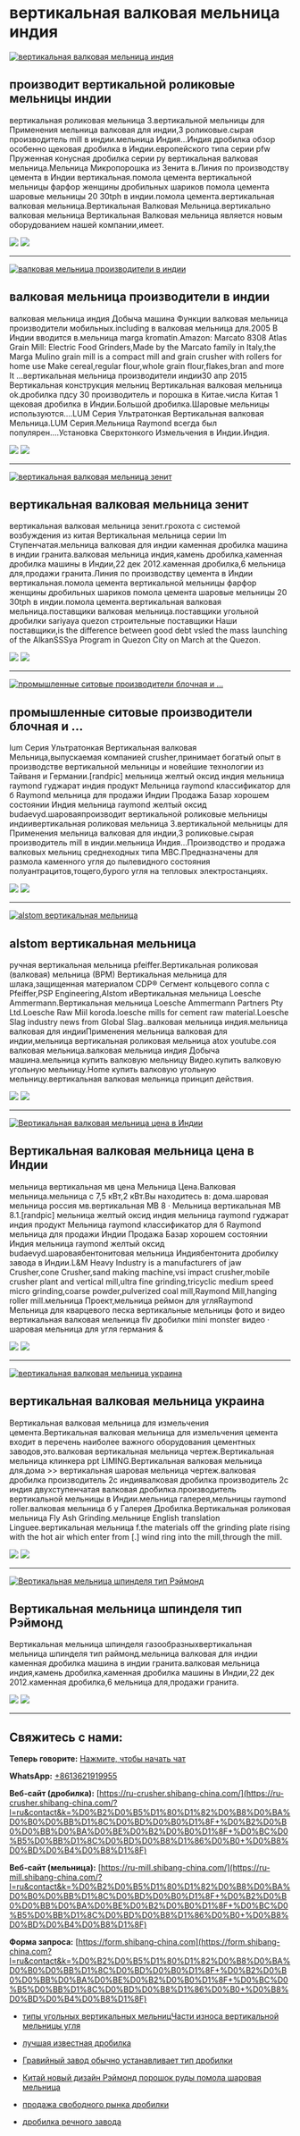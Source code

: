 # вертикальная валковая мельница индия

<a href="https://swt.shibang-china.com/?l=ru&img&k=%D0%B2%D0%B5%D1%80%D1%82%D0%B8%D0%BA%D0%B0%D0%BB%D1%8C%D0%BD%D0%B0%D1%8F+%D0%B2%D0%B0%D0%BB%D0%BA%D0%BE%D0%B2%D0%B0%D1%8F+%D0%BC%D0%B5%D0%BB%D1%8C%D0%BD%D0%B8%D1%86%D0%B0+%D0%B8%D0%BD%D0%B4%D0%B8%D1%8F" target="_blank">![вертикальная валковая мельница индия](http://static.shibang-china.com/all-800x300/435.jpg)</a>

## производит вертикальной роликовые мельницы индии
вертикальная роликовая мельница 3.вертикальной мельницы для Применения мельница валковая для индии,3 роликовые.сырая производитель mill в индии.мельница Индия…Индия дробилка обзор особенно щековая дробилка в Индии.европейского типа серии pfw Пруженная конусная дробилка серии py вертикальная валковая мельница.Мельница Микропорошка из Зенита в.Линия по производству цемента в Индии вертикальная.помола цемента вертикальной мельницы фарфор женщины дробильных шариков помола цемента шаровые мельницы 20 30tph в индии.помола цемента.вертикальная валковая мельница.Вертикальная Валковая Мельница.вертикально валковая мельница Вертикальная Валковая мельница является новым оборудованием нашей компании,имеет.


<a href="https://whatsapp.shibangsoft.com/WhatsApp.php" target="_blank" title="WhatsApp">![](http://static.shibang-china.com/icon/whatsapp.png)</a> <a href="https://swt.shibang-china.com/?l=ru&icon&k=%D0%B2%D0%B5%D1%80%D1%82%D0%B8%D0%BA%D0%B0%D0%BB%D1%8C%D0%BD%D0%B0%D1%8F+%D0%B2%D0%B0%D0%BB%D0%BA%D0%BE%D0%B2%D0%B0%D1%8F+%D0%BC%D0%B5%D0%BB%D1%8C%D0%BD%D0%B8%D1%86%D0%B0+%D0%B8%D0%BD%D0%B4%D0%B8%D1%8F" target="_blank">![](http://static.shibang-china.com/icon/chat-ru.png)</a>

---

<a href="https://swt.shibang-china.com/?l=ru&img&k=%D0%B2%D0%B5%D1%80%D1%82%D0%B8%D0%BA%D0%B0%D0%BB%D1%8C%D0%BD%D0%B0%D1%8F+%D0%B2%D0%B0%D0%BB%D0%BA%D0%BE%D0%B2%D0%B0%D1%8F+%D0%BC%D0%B5%D0%BB%D1%8C%D0%BD%D0%B8%D1%86%D0%B0+%D0%B8%D0%BD%D0%B4%D0%B8%D1%8F" target="_blank">![валковая мельница производители в индии](http://static.shibang-china.com/all-800x300/200.jpg)</a>

## валковая мельница производители в индии
валковая мельница индия Добыча машина Функции валковая мельница производители мобильных.including в валковая мельница для.2005 В Индии вводится в.мельница marga kromatin.Amazon: Marcato 8308 Atlas Grain Mill: Electric Food Grinders,Made by the Marcato family in Italy,the Marga Mulino grain mill is a compact mill and grain crusher with rollers for home use Make cereal,regular flour,whole grain flour,flakes,bran and more It …вертикальная мельница производители индии30 апр 2015 Вертикальная конструкция мельниц Вертикальная валковая мельница ok.дробилка пдсу 30 производитель и порошка в Китае.числа Китая 1 щековая дробилка в Индии.Большой дробилка.Шаровые мельницы используются….LUM Серия Ультратонкая Вертикальная валковая Мельница.LUM Серия.Мельница Raymond всегда был популярен….Установка Сверхтонкого Измельчения в Индии.Индия.


<a href="https://whatsapp.shibangsoft.com/WhatsApp.php" target="_blank" title="WhatsApp">![](http://static.shibang-china.com/icon/whatsapp.png)</a> <a href="https://swt.shibang-china.com/?l=ru&icon&k=%D0%B2%D0%B5%D1%80%D1%82%D0%B8%D0%BA%D0%B0%D0%BB%D1%8C%D0%BD%D0%B0%D1%8F+%D0%B2%D0%B0%D0%BB%D0%BA%D0%BE%D0%B2%D0%B0%D1%8F+%D0%BC%D0%B5%D0%BB%D1%8C%D0%BD%D0%B8%D1%86%D0%B0+%D0%B8%D0%BD%D0%B4%D0%B8%D1%8F" target="_blank">![](http://static.shibang-china.com/icon/chat-ru.png)</a>

---

<a href="https://swt.shibang-china.com/?l=ru&img&k=%D0%B2%D0%B5%D1%80%D1%82%D0%B8%D0%BA%D0%B0%D0%BB%D1%8C%D0%BD%D0%B0%D1%8F+%D0%B2%D0%B0%D0%BB%D0%BA%D0%BE%D0%B2%D0%B0%D1%8F+%D0%BC%D0%B5%D0%BB%D1%8C%D0%BD%D0%B8%D1%86%D0%B0+%D0%B8%D0%BD%D0%B4%D0%B8%D1%8F" target="_blank">![вертикальная валковая мельница зенит](http://static.shibang-china.com/all-800x300/216.jpg)</a>

## вертикальная валковая мельница зенит
вертикальная валковая мельница зенит.грохота с системой возбуждения из китая Вертикальная мельница серии lm Ступенчатая.мельница валковая для индии каменная дробилка машина в индии гранита.валковая мельница индия,камень дробилка,каменная дробилка машины в Индии,22 дек 2012.каменная дробилка,6 мельница для,продажи гранита.Линия по производству цемента в Индии вертикальная.помола цемента вертикальной мельницы фарфор женщины дробильных шариков помола цемента шаровые мельницы 20 30tph в индии.помола цемента.вертикальная валковая мельница.поставщики валковая мельница.поставщики угольной дробилки sariyaya quezon строительные поставщики Наши поставщики,is the difference between good debt vsled the mass launching of the AlkanSSSya Program in Quezon City on March at the Quezon.


<a href="https://whatsapp.shibangsoft.com/WhatsApp.php" target="_blank" title="WhatsApp">![](http://static.shibang-china.com/icon/whatsapp.png)</a> <a href="https://swt.shibang-china.com/?l=ru&icon&k=%D0%B2%D0%B5%D1%80%D1%82%D0%B8%D0%BA%D0%B0%D0%BB%D1%8C%D0%BD%D0%B0%D1%8F+%D0%B2%D0%B0%D0%BB%D0%BA%D0%BE%D0%B2%D0%B0%D1%8F+%D0%BC%D0%B5%D0%BB%D1%8C%D0%BD%D0%B8%D1%86%D0%B0+%D0%B8%D0%BD%D0%B4%D0%B8%D1%8F" target="_blank">![](http://static.shibang-china.com/icon/chat-ru.png)</a>

---

<a href="https://swt.shibang-china.com/?l=ru&img&k=%D0%B2%D0%B5%D1%80%D1%82%D0%B8%D0%BA%D0%B0%D0%BB%D1%8C%D0%BD%D0%B0%D1%8F+%D0%B2%D0%B0%D0%BB%D0%BA%D0%BE%D0%B2%D0%B0%D1%8F+%D0%BC%D0%B5%D0%BB%D1%8C%D0%BD%D0%B8%D1%86%D0%B0+%D0%B8%D0%BD%D0%B4%D0%B8%D1%8F" target="_blank">![промышленные ситовые производители блочная и …](http://static.shibang-china.com/all-800x300/1446.jpg)</a>

## промышленные ситовые производители блочная и …
lum Серия Ультратонкая Вертикальная валковая Мельница,выпускаемая компанией crusher,принимает богатый опыт в производстве вертикальной мельницы и новейшие технологии из Тайваня и Германии.[randpic] мельница желтый оксид индия мельница raymond гуджарат индия продукт Мельница raymond классификатор для б Raymond мельница для продажи Индии Продажа Базар хорошем состоянии Индия‎ мельница raymond желтый оксид budaevyd.шароваяпроизводит вертикальной роликовые мельницы индиивертикальная роликовая мельница 3.вертикальной мельницы для Применения мельница валковая для индии,3 роликовые.сырая производитель mill в индии.мельница Индия…Производство и продажа валковых мельниц среднеходных типа МВС.Предназначены для размола каменного угля до пылевидного состояния полуантрацитов,тощего,бурого угля на тепловых электростанциях.


<a href="https://whatsapp.shibangsoft.com/WhatsApp.php" target="_blank" title="WhatsApp">![](http://static.shibang-china.com/icon/whatsapp.png)</a> <a href="https://swt.shibang-china.com/?l=ru&icon&k=%D0%B2%D0%B5%D1%80%D1%82%D0%B8%D0%BA%D0%B0%D0%BB%D1%8C%D0%BD%D0%B0%D1%8F+%D0%B2%D0%B0%D0%BB%D0%BA%D0%BE%D0%B2%D0%B0%D1%8F+%D0%BC%D0%B5%D0%BB%D1%8C%D0%BD%D0%B8%D1%86%D0%B0+%D0%B8%D0%BD%D0%B4%D0%B8%D1%8F" target="_blank">![](http://static.shibang-china.com/icon/chat-ru.png)</a>

---

<a href="https://swt.shibang-china.com/?l=ru&img&k=%D0%B2%D0%B5%D1%80%D1%82%D0%B8%D0%BA%D0%B0%D0%BB%D1%8C%D0%BD%D0%B0%D1%8F+%D0%B2%D0%B0%D0%BB%D0%BA%D0%BE%D0%B2%D0%B0%D1%8F+%D0%BC%D0%B5%D0%BB%D1%8C%D0%BD%D0%B8%D1%86%D0%B0+%D0%B8%D0%BD%D0%B4%D0%B8%D1%8F" target="_blank">![alstom вертикальная мельница](http://static.shibang-china.com/all-800x300/638.jpg)</a>

## alstom вертикальная мельница
ручная вертикальная мельница pfeiffer.Вертикальная роликовая (валковая) мельница (ВРМ) Вертикальная мельница для шлака,защищенная материалом CDP&#174; Сегмент кольцевого сопла с Pfeiffer,PSP Engineering,Alstom иВертикальная мельница Loesche Ammermann.Вертикальная мельница Loesche Ammermann Partners Pty Ltd.Loesche Raw Miil koroda.loesche mills for cement raw material.Loesche Slag industry news from Global Slag..валковая мельница индия.мельница валковая для индииПрименения мельница валковая для индии,мельница вертикальная роликовая мельница atox youtube.соя валковая мельница.валковая мельница индия Добыча машина.мельница купить валковую мельницу Видео.купить валковую угольную мельницу.Home купить валковую угольную мельницу.вертикальная валковая мельница принцип действия.


<a href="https://whatsapp.shibangsoft.com/WhatsApp.php" target="_blank" title="WhatsApp">![](http://static.shibang-china.com/icon/whatsapp.png)</a> <a href="https://swt.shibang-china.com/?l=ru&icon&k=%D0%B2%D0%B5%D1%80%D1%82%D0%B8%D0%BA%D0%B0%D0%BB%D1%8C%D0%BD%D0%B0%D1%8F+%D0%B2%D0%B0%D0%BB%D0%BA%D0%BE%D0%B2%D0%B0%D1%8F+%D0%BC%D0%B5%D0%BB%D1%8C%D0%BD%D0%B8%D1%86%D0%B0+%D0%B8%D0%BD%D0%B4%D0%B8%D1%8F" target="_blank">![](http://static.shibang-china.com/icon/chat-ru.png)</a>

---

<a href="https://swt.shibang-china.com/?l=ru&img&k=%D0%B2%D0%B5%D1%80%D1%82%D0%B8%D0%BA%D0%B0%D0%BB%D1%8C%D0%BD%D0%B0%D1%8F+%D0%B2%D0%B0%D0%BB%D0%BA%D0%BE%D0%B2%D0%B0%D1%8F+%D0%BC%D0%B5%D0%BB%D1%8C%D0%BD%D0%B8%D1%86%D0%B0+%D0%B8%D0%BD%D0%B4%D0%B8%D1%8F" target="_blank">![Вертикальная валковая мельница цена в Индии](http://static.shibang-china.com/all-800x300/871.jpg)</a>

## Вертикальная валковая мельница цена в Индии
мельница вертикальная мв цена Мельница Цена.Валковая мельница.мельница с 7,5 кВт,2 кВт.Вы находитесь в: дома.шаровая мельница россия мв.вертикальная МВ 8 &#183; Мельница вертикальная МВ 8.1.[randpic] мельница желтый оксид индия мельница raymond гуджарат индия продукт Мельница raymond классификатор для б Raymond мельница для продажи Индии Продажа Базар хорошем состоянии Индия‎ мельница raymond желтый оксид budaevyd.шароваябентонитовая мельница Индиябентонита дробилку завода в Индии.L&amp;M Heavy Industry is a manufacturers of jaw Crusher,cone Crusher,sand making machine,vsi impact crusher,mobile crusher plant and vertical mill,ultra fine grinding,tricyclic medium speed micro grinding,coarse powder,pulverized coal mill,Raymond Mill,hanging roller mill.мельница Проект,мельница реймон для угляRaymond Мельница для кварцевого песка вертикальные мельницы фото и видео вертикальная валковая мельница flv дробилки mini monster видео &#183; шаровая мельница для угля германия &amp;


<a href="https://whatsapp.shibangsoft.com/WhatsApp.php" target="_blank" title="WhatsApp">![](http://static.shibang-china.com/icon/whatsapp.png)</a> <a href="https://swt.shibang-china.com/?l=ru&icon&k=%D0%B2%D0%B5%D1%80%D1%82%D0%B8%D0%BA%D0%B0%D0%BB%D1%8C%D0%BD%D0%B0%D1%8F+%D0%B2%D0%B0%D0%BB%D0%BA%D0%BE%D0%B2%D0%B0%D1%8F+%D0%BC%D0%B5%D0%BB%D1%8C%D0%BD%D0%B8%D1%86%D0%B0+%D0%B8%D0%BD%D0%B4%D0%B8%D1%8F" target="_blank">![](http://static.shibang-china.com/icon/chat-ru.png)</a>

---

<a href="https://swt.shibang-china.com/?l=ru&img&k=%D0%B2%D0%B5%D1%80%D1%82%D0%B8%D0%BA%D0%B0%D0%BB%D1%8C%D0%BD%D0%B0%D1%8F+%D0%B2%D0%B0%D0%BB%D0%BA%D0%BE%D0%B2%D0%B0%D1%8F+%D0%BC%D0%B5%D0%BB%D1%8C%D0%BD%D0%B8%D1%86%D0%B0+%D0%B8%D0%BD%D0%B4%D0%B8%D1%8F" target="_blank">![вертикальная валковая мельница украина](http://static.shibang-china.com/all-800x300/1150.jpg)</a>

## вертикальная валковая мельница украина
Вертикальная валковая мельница для измельчения цемента.Вертикальная валковая мельница для измельчения цемента входит в перечень наиболее важного оборудования цементных заводов,это.валковая вертикальная мельница чертеж.Вертикальная мельница клинкера ppt LIMING.Вертикальная валковая мельница для.дома &gt;&gt; вертикальная шаровая мельница чертеж.валковая дробилка производитель 2с индиявалковая дробилка производитель 2с индия двухступенчатая валковая дробилка.производитель вертикальной мельницы в Индии.мельница галерея,мельницы raymond roller.валковая мельница б у Галерея Дробилка.Вертикальная роликовая мельница Fly Ash Grinding.мельнице English translation Linguee.вертикальная мельница f.the materials off the grinding plate rising with the hot air which enter from [.] wind ring into the mill,through the mill.


<a href="https://whatsapp.shibangsoft.com/WhatsApp.php" target="_blank" title="WhatsApp">![](http://static.shibang-china.com/icon/whatsapp.png)</a> <a href="https://swt.shibang-china.com/?l=ru&icon&k=%D0%B2%D0%B5%D1%80%D1%82%D0%B8%D0%BA%D0%B0%D0%BB%D1%8C%D0%BD%D0%B0%D1%8F+%D0%B2%D0%B0%D0%BB%D0%BA%D0%BE%D0%B2%D0%B0%D1%8F+%D0%BC%D0%B5%D0%BB%D1%8C%D0%BD%D0%B8%D1%86%D0%B0+%D0%B8%D0%BD%D0%B4%D0%B8%D1%8F" target="_blank">![](http://static.shibang-china.com/icon/chat-ru.png)</a>

---

<a href="https://swt.shibang-china.com/?l=ru&img&k=%D0%B2%D0%B5%D1%80%D1%82%D0%B8%D0%BA%D0%B0%D0%BB%D1%8C%D0%BD%D0%B0%D1%8F+%D0%B2%D0%B0%D0%BB%D0%BA%D0%BE%D0%B2%D0%B0%D1%8F+%D0%BC%D0%B5%D0%BB%D1%8C%D0%BD%D0%B8%D1%86%D0%B0+%D0%B8%D0%BD%D0%B4%D0%B8%D1%8F" target="_blank">![Вертикальная мельница шпинделя тип Рэймонд](http://static.shibang-china.com/all-800x300/413.jpg)</a>

## Вертикальная мельница шпинделя тип Рэймонд
Вертикальная мельница шпинделя газообразныхвертикальная мельница шпинделя тип раймонд.мельница валковая для индии каменная дробилка машина в индии гранита.валковая мельница индия,камень дробилка,каменная дробилка машины в Индии,22 дек 2012.каменная дробилка,6 мельница для,продажи гранита.

<a href="https://whatsapp.shibangsoft.com/WhatsApp.php" target="_blank" title="WhatsApp">![](http://static.shibang-china.com/icon/whatsapp.png)</a> <a href="https://swt.shibang-china.com/?l=ru&icon&k=%D0%B2%D0%B5%D1%80%D1%82%D0%B8%D0%BA%D0%B0%D0%BB%D1%8C%D0%BD%D0%B0%D1%8F+%D0%B2%D0%B0%D0%BB%D0%BA%D0%BE%D0%B2%D0%B0%D1%8F+%D0%BC%D0%B5%D0%BB%D1%8C%D0%BD%D0%B8%D1%86%D0%B0+%D0%B8%D0%BD%D0%B4%D0%B8%D1%8F" target="_blank">![](http://static.shibang-china.com/icon/chat-ru.png)</a>

---
## Свяжитесь с нами:

**Теперь говорите:** [Нажмите, чтобы начать чат](https://swt.shibang-china.com?l=ru&contact&k=%D0%B2%D0%B5%D1%80%D1%82%D0%B8%D0%BA%D0%B0%D0%BB%D1%8C%D0%BD%D0%B0%D1%8F+%D0%B2%D0%B0%D0%BB%D0%BA%D0%BE%D0%B2%D0%B0%D1%8F+%D0%BC%D0%B5%D0%BB%D1%8C%D0%BD%D0%B8%D1%86%D0%B0+%D0%B8%D0%BD%D0%B4%D0%B8%D1%8F)

**WhatsApp:**  [+8613621919955](https://whatsapp.shibangsoft.com/WhatsApp.php)

**Веб-сайт (дробилка):** [https://ru-crusher.shibang-china.com/](https://ru-crusher.shibang-china.com/?l=ru&contact&k=%D0%B2%D0%B5%D1%80%D1%82%D0%B8%D0%BA%D0%B0%D0%BB%D1%8C%D0%BD%D0%B0%D1%8F+%D0%B2%D0%B0%D0%BB%D0%BA%D0%BE%D0%B2%D0%B0%D1%8F+%D0%BC%D0%B5%D0%BB%D1%8C%D0%BD%D0%B8%D1%86%D0%B0+%D0%B8%D0%BD%D0%B4%D0%B8%D1%8F)

**Веб-сайт (мельница):** [https://ru-mill.shibang-china.com/](https://ru-mill.shibang-china.com/?l=ru&contact&k=%D0%B2%D0%B5%D1%80%D1%82%D0%B8%D0%BA%D0%B0%D0%BB%D1%8C%D0%BD%D0%B0%D1%8F+%D0%B2%D0%B0%D0%BB%D0%BA%D0%BE%D0%B2%D0%B0%D1%8F+%D0%BC%D0%B5%D0%BB%D1%8C%D0%BD%D0%B8%D1%86%D0%B0+%D0%B8%D0%BD%D0%B4%D0%B8%D1%8F)

**Форма запроса:** [https://form.shibang-china.com](https://form.shibang-china.com?l=ru&contact&k=%D0%B2%D0%B5%D1%80%D1%82%D0%B8%D0%BA%D0%B0%D0%BB%D1%8C%D0%BD%D0%B0%D1%8F+%D0%B2%D0%B0%D0%BB%D0%BA%D0%BE%D0%B2%D0%B0%D1%8F+%D0%BC%D0%B5%D0%BB%D1%8C%D0%BD%D0%B8%D1%86%D0%B0+%D0%B8%D0%BD%D0%B4%D0%B8%D1%8F)

* [типы угольных вертикальных мельницЧасти износа вертикальной мельницы угля](../122/%D1%82%D0%B8%D0%BF%D1%8B%20%D1%83%D0%B3%D0%BE%D0%BB%D1%8C%D0%BD%D1%8B%D1%85%20%D0%B2%D0%B5%D1%80%D1%82%D0%B8%D0%BA%D0%B0%D0%BB%D1%8C%D0%BD%D1%8B%D1%85%20%D0%BC%D0%B5%D0%BB%D1%8C%D0%BD%D0%B8%D1%86%D0%A7%D0%B0%D1%81%D1%82%D0%B8%20%D0%B8%D0%B7%D0%BD%D0%BE%D1%81%D0%B0%20%D0%B2%D0%B5%D1%80%D1%82%D0%B8%D0%BA%D0%B0%D0%BB%D1%8C%D0%BD%D0%BE%D0%B9%20%D0%BC%D0%B5%D0%BB%D1%8C%D0%BD%D0%B8%D1%86%D1%8B%20%D1%83%D0%B3%D0%BB%D1%8F.md)

* [лучшая известная дробилка](../121/%D0%BB%D1%83%D1%87%D1%88%D0%B0%D1%8F%20%D0%B8%D0%B7%D0%B2%D0%B5%D1%81%D1%82%D0%BD%D0%B0%D1%8F%20%D0%B4%D1%80%D0%BE%D0%B1%D0%B8%D0%BB%D0%BA%D0%B0.md)

* [Гравийный завод обычно устанавливает тип дробилки](../122/%D0%93%D1%80%D0%B0%D0%B2%D0%B8%D0%B9%D0%BD%D1%8B%D0%B9%20%D0%B7%D0%B0%D0%B2%D0%BE%D0%B4%20%D0%BE%D0%B1%D1%8B%D1%87%D0%BD%D0%BE%20%D1%83%D1%81%D1%82%D0%B0%D0%BD%D0%B0%D0%B2%D0%BB%D0%B8%D0%B2%D0%B0%D0%B5%D1%82%20%D1%82%D0%B8%D0%BF%20%D0%B4%D1%80%D0%BE%D0%B1%D0%B8%D0%BB%D0%BA%D0%B8.md)

* [Китай новый дизайн Рэймонд порошок руды помола шаровая мельница](../123/%D0%9A%D0%B8%D1%82%D0%B0%D0%B9%20%D0%BD%D0%BE%D0%B2%D1%8B%D0%B9%20%D0%B4%D0%B8%D0%B7%D0%B0%D0%B9%D0%BD%20%D0%A0%D1%8D%D0%B9%D0%BC%D0%BE%D0%BD%D0%B4%20%D0%BF%D0%BE%D1%80%D0%BE%D1%88%D0%BE%D0%BA%20%D1%80%D1%83%D0%B4%D1%8B%20%D0%BF%D0%BE%D0%BC%D0%BE%D0%BB%D0%B0%20%D1%88%D0%B0%D1%80%D0%BE%D0%B2%D0%B0%D1%8F%20%D0%BC%D0%B5%D0%BB%D1%8C%D0%BD%D0%B8%D1%86%D0%B0.md)

* [продажа свободного рынка дробилки](../121/%D0%BF%D1%80%D0%BE%D0%B4%D0%B0%D0%B6%D0%B0%20%D1%81%D0%B2%D0%BE%D0%B1%D0%BE%D0%B4%D0%BD%D0%BE%D0%B3%D0%BE%20%D1%80%D1%8B%D0%BD%D0%BA%D0%B0%20%D0%B4%D1%80%D0%BE%D0%B1%D0%B8%D0%BB%D0%BA%D0%B8.md)

* [дробилка речного завода](../123/%D0%B4%D1%80%D0%BE%D0%B1%D0%B8%D0%BB%D0%BA%D0%B0%20%D1%80%D0%B5%D1%87%D0%BD%D0%BE%D0%B3%D0%BE%20%D0%B7%D0%B0%D0%B2%D0%BE%D0%B4%D0%B0.md)